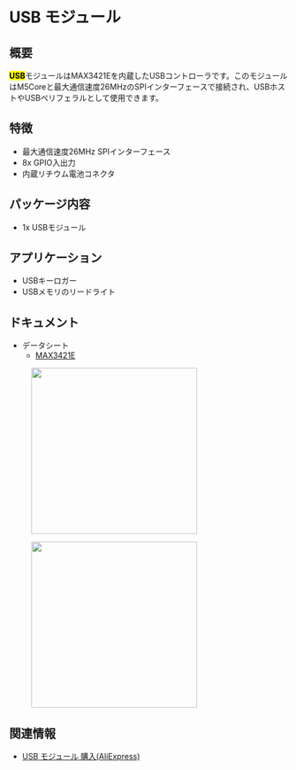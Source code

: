 # USB モジュール

## 概要

<mark>**USB**</mark>モジュールはMAX3421Eを内蔵したUSBコントローラです。このモジュールはM5Coreと最大通信速度26MHzのSPIインターフェースで接続され、USBホストやUSBペリフェラルとして使用できます。

## 特徴

- 最大通信速度26MHz SPIインターフェース
- 8x GPIO入出力
- 内蔵リチウム電池コネクタ

## パッケージ内容

- 1x USBモジュール

## アプリケーション

- USBキーロガー
- USBメモリのリードライト

## ドキュメント

<!-- - **[サンプルコード]()** -->
<!-- - **[クイックスタート()** -->

- データシート
  - [MAX3421E](https://www.sparkfun.com/datasheets/DevTools/Arduino/MAX3421E.pdf)

<figure>
    <img src="assets/img/product_pics/modules/module_usb_01.png" height="300" width="300">
</figure>

<figure>
    <img src="assets/img/product_pics/modules/module_usb_02.png" height="300" width="300">
</figure>

## 関連情報

- [USB モジュール 購入(AliExpress)](https://www.aliexpress.com/store/product/M5Stack-USB-USB-hid-MAX3421E-SPI-5-5-m5Stack/3226069_32961627365.html)
